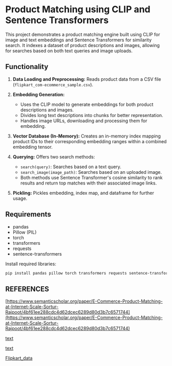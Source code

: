 # Product Matching using CLIP and Sentence Transformers

This project demonstrates a product matching engine built using CLIP for image and text embeddings and Sentence Transformers for similarity search. It indexes a dataset of product descriptions and images, allowing for searches based on both text queries and image uploads.

## Functionality

1. **Data Loading and Preprocessing:** Reads product data from a CSV file (`flipkart_com-ecommerce_sample.csv`).

2. **Embedding Generation:** 
    - Uses the CLIP model to generate embeddings for both product descriptions and images.
    - Divides long text descriptions into chunks for better representation.
    - Handles image URLs, downloading and processing them for embedding.

3. **Vector Database (In-Memory):** Creates an in-memory index mapping product IDs to their corresponding embedding ranges within a combined embedding tensor.

4. **Querying:** Offers two search methods:
    - `search(query)`: Searches based on a text query.
    - `search_image(image_path)`: Searches based on an uploaded image.
    - Both methods use Sentence Transformer's cosine similarity to rank results and return top matches with their associated image links.

5. **Pickling:** Pickles embedding, index map, and dataframe for further usage.

## Requirements

- pandas
- Pillow (PIL)
- torch
- transformers
- requests
- sentence-transformers

Install required libraries:
```sh
pip install pandas pillow torch transformers requests sentence-transformers
```
## REFERENCES
[https://www.semanticscholar.org/paper/E-Commerce-Product-Matching-at-Internet-Scale-Sortur-Rajpoot/4bf61ee288cdc4d62dcec6289d80d3b7c6571744](https://www.semanticscholar.org/paper/E-Commerce-Product-Matching-at-Internet-Scale-Sortur-Rajpoot/4bf61ee288cdc4d62dcec6289d80d3b7c6571744)

[text](https://arxiv.org/html/2409.11860v1)

[text](https://colab.research.google.com/drive/1UrS-_MuxWtvjQGgVCIMydR_iF51SOgli#scrollTo=M1joSIhfULe0&uniqifier=1)

[Flipkart_data](https://www.kaggle.com/datasets/PromptCloudHQ/flipkart-products)